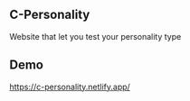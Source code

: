 ## C-Personality

Website that let you test your personality type

## Demo

https://c-personality.netlify.app/
